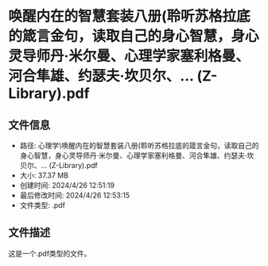 ﻿# 唤醒内在的智慧套装八册(聆听苏格拉底的箴言金句，读取自己的身心智慧，身心灵导师丹·米尔曼、心理学家塞利格曼、河合隼雄、约瑟夫·坎贝尔、... (Z-Library).pdf

## 文件信息
- 路径: 心理学\唤醒内在的智慧套装八册(聆听苏格拉底的箴言金句，读取自己的身心智慧，身心灵导师丹·米尔曼、心理学家塞利格曼、河合隼雄、约瑟夫·坎贝尔、... (Z-Library).pdf
- 大小: 37.37 MB
- 创建时间: 2024/4/26 12:51:19
- 最后修改时间: 2024/4/26 12:53:15
- 文件类型: .pdf

## 文件描述
这是一个.pdf类型的文件。

